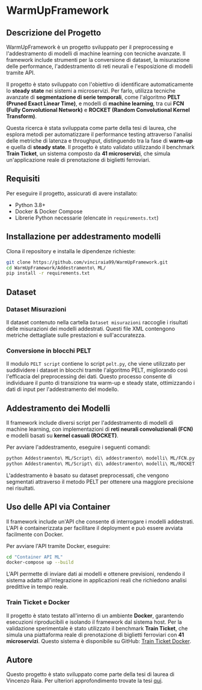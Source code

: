 # WarmUpFramework

## Descrizione del Progetto

WarmUpFramework è un progetto sviluppato per il preprocessing e l'addestramento di modelli di machine learning con tecniche avanzate. Il framework include strumenti per la conversione di dataset, la misurazione delle performance, l'addestramento di reti neurali e l'esposizione di modelli tramite API.

Il progetto è stato sviluppato con l'obiettivo di identificare automaticamente lo **steady state** nei sistemi a microservizi. Per farlo, utilizza tecniche avanzate di **segmentazione di serie temporali**, come l'algoritmo **PELT (Pruned Exact Linear Time)**, e modelli di **machine learning**, tra cui **FCN (Fully Convolutional Network)** e **ROCKET (Random Convolutional Kernel Transform)**. 

Questa ricerca è stata sviluppata come parte della tesi di laurea, che esplora metodi per automatizzare il performance testing attraverso l'analisi delle metriche di latenza e throughput, distinguendo tra la fase di **warm-up** e quella di **steady state**. Il progetto è stato validato utilizzando il benchmark **Train Ticket**, un sistema composto da **41 microservizi**, che simula un'applicazione reale di prenotazione di biglietti ferroviari.

## Requisiti

Per eseguire il progetto, assicurati di avere installato:

- Python 3.8+
- Docker & Docker Compose
- Librerie Python necessarie (elencate in `requirements.txt`)

## Installazione per addestramento modelli

Clona il repository e installa le dipendenze richieste:

```bash
git clone https://github.com/vinciraia99/WarmUpFramework.git
cd WarmUpFramework/Addestramento\ ML/
pip install -r requirements.txt
```

## Dataset

### Dataset Misurazioni
Il dataset contenuto nella cartella `Dataset misurazioni` raccoglie i risultati delle misurazioni dei modelli addestrati. Questi file XML contengono metriche dettagliate sulle prestazioni e sull'accuratezza.

### Conversione in blocchi PELT
Il modulo `PELT script` contiene lo script `pelt.py`, che viene utilizzato per suddividere i dataset in blocchi tramite l'algoritmo PELT, migliorando così l'efficacia del preprocessing dei dati. Questo processo consente di individuare il punto di transizione tra warm-up e steady state, ottimizzando i dati di input per l'addestramento del modello.

## Addestramento dei Modelli

Il framework include diversi script per l'addestramento di modelli di machine learning, con implementazioni di **reti neurali convoluzionali (FCN)** e modelli basati su **kernel casuali (ROCKET)**.

Per avviare l'addestramento, eseguire i seguenti comandi:

```bash
python Addestramento\ ML/Script\ di\ addestramento\ modelli\ ML/FCN.py
python Addestramento\ ML/Script\ di\ addestramento\ modelli\ ML/ROCKET.py
```

L'addestramento è basato su dataset preprocessati, che vengono segmentati attraverso il metodo PELT per ottenere una maggiore precisione nei risultati.

## Uso delle API via Container

Il framework include un'API che consente di interrogare i modelli addestrati. L'API è containerizzata per facilitare il deployment e può essere avviata facilmente con Docker.

Per avviare l'API tramite Docker, eseguire:

```bash
cd "Container API ML"
docker-compose up --build
```

L'API permette di inviare dati ai modelli e ottenere previsioni, rendendo il sistema adatto all'integrazione in applicazioni reali che richiedono analisi predittive in tempo reale.

### Train Ticket e Docker
Il progetto è stato testato all'interno di un ambiente **Docker**, garantendo esecuzioni riproducibili e isolando il framework dal sistema host. Per la validazione sperimentale è stato utilizzato il benchmark **Train Ticket**, che simula una piattaforma reale di prenotazione di biglietti ferroviari con **41 microservizi**. Questo sistema è disponibile su GitHub: [Train Ticket Docker](https://github.com/vinciraia99/train-ticket-docker).

## Autore

Questo progetto è stato sviluppato come parte della tesi di laurea di Vincenzo Raia. Per ulteriori approfondimento trovate la tesi [qui](tesi.pdf).

